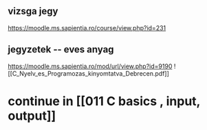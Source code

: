 ## vizsga jegy
https://moodle.ms.sapientia.ro/course/view.php?id=231

## jegyzetek -- eves anyag
https://moodle.ms.sapientia.ro/mod/url/view.php?id=9190
![[C_Nyelv_es_Programozas_kinyomtatva_Debrecen.pdf]]

# continue in [[011 C basics , input, output]]

